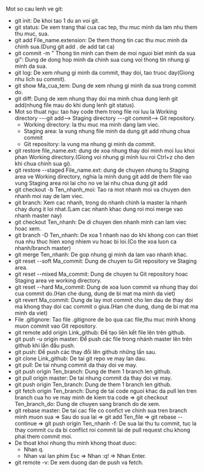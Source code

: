 Mot so cau lenh ve git:
- git init: De khoi tao 1 du an voi git.
- git status: De xem trang thai cua cac tep, thu muc minh da lam nhu them thu muc, sua.
- git add File_name.extension: De them thong tin cac thu muc minh da chinh sua.(Dung git add . de add tat ca)
- git commit -m " Thong tin minh can them de moi nguoi biet minh da sua gi": Dung de dong hop minh da chinh sua cung voi thong tin nhung gi minh da sua.
- git log: De xem nhung gi minh da commit, thay doi, tao truoc day(Giong nhu lich su commit).
- git show Ma_cua_tem: Dung de xem nhung gi minh da sua trong commit do.
- git diff: Dung de xem nhung thay doi ma minh chua dung lenh git add(nhung file mau do khi dung lenh git status).
- Mot so thuat ngu: tao hay code them trong file roi luu la Working directory ---git add--> Staging directory ---git commit--> Git repository.
	+ Working directory: la thu muc ma minh dang lam viec.
	+ Staging area: la vung nhung file minh da dung git add nhung chua commit
	+ Git repository: la vung ma nhung gi minh da commit.
- git restore file_name.ext: dung de xoa nhung thay doi minh moi luu khoi phan Working directory.(Giong voi nhung gi minh luu roi Ctrl+z cho den khi chua chinh sua gi).
- git restore --staged File_name.ext: dung de chuyen nhung tu Staging area ve Working directory, nghia la minh dung git add de them file vao vung Staging area roi lai cho no ve lai nhu chua dung git add
- git checkout -b Ten_nhanh_moi: Tao ra mot nhanh moi va chuyen den nhanh moi nay de lam viec.
- git branch: Xem cac nhanh, trong do nhanh chinh la master la nhanh chay dung it loi nhat.(Lam cac nhanh khac dung roi moi merge vao nhanh master nay)
- git checkout Ten_nhanh: De di chuyen den nhanh minh can lam viec hoac xem.
- git branch -D Ten_nhanh: De xoa 1 nhanh nao do khi khong con can thiet nua nhu thuc hien xong nhiem vu hoac bi loi.(Co the xoa luon ca nhanh/branch master)
- git merge Ten_nhanh: De gop nhung gi minh da lam vao nhanh khac.
- git reset --soft Ma_commit: Dung de chuyen tu Git repository ve Staging area.
- git reset --mixed Ma_commit: Dung de chuyen tu Git repository hoac Staging area ve working directory.
- git reset --hard Ma_commit: Dung de xoa luon commit va nhung thay doi cua commit do.(Han che dung, dung de bi mat ma minh da viet)
- git revert Ma_commit: Dung de lay mot commit cho len dau de thay doi ma khong thay doi cac commit o giua.(Han che dung, dung de bi mat ma minh da viet)
- File .gitignore: Tao file .gitignore de bo qua cac file,thu muc minh khong muon commit vao Git repository.
- git remote add origin Link_github: Để tạo liên kết file lên trên github.
- git push -u origin master: Để push các file trong nhánh master lên trên github khi lần đầu push.
- git push: Để push các thay đổi lên github những lần sau.
- git clone Link_github: De tai git repo ve may lan dau.
- git pull: De tai nhung commit da thay doi ve may.
- git push origin Ten_branch: Dung de them 1 branch len github.
- git pull origin master: De tai nhung commit da thay doi ve may.
- git push origin Ten_branch: Dung de them 1 branch len github.
- git fetch origin Ten_branch: Dung de tai code nguoi khac da pull len tren branch cua ho ve may minh de kiem tra code => git checkout Ten_branch_do: Dung de chuyen sang branch do de xem.
- git rebase master: De tai cac file co confict ve chinh sua tren branch minh muon sua => Sau do sua lai => git add Ten_file => git rebase --continue => git push origin Ten_nhanh -f: De sua lai thu tu commit, tuc la thay commit cu da bi conflict roi commit lai de pull request chu khong phai them commit moi.
- De thoat khoi nhung thu minh khong thoat duoc: 
	+ Nhan q.
	+ Nhan vai lan phim Esc => Nhan :q! => Nhan Enter. 
- git remote -v: De xem duong dan de push va fetch.